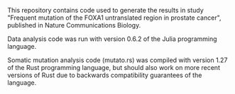 
This repository contains code used to generate the results in study "Frequent mutation of the FOXA1 untranslated region in prostate cancer", published in Nature Communications Biology.

Data analysis code was run with version 0.6.2 of the Julia programming language.

Somatic mutation analysis code (mutato.rs) was compiled with version 1.27 of the Rust programming language, but should also work on more recent versions of Rust due to backwards compatibility guarantees of the language.
